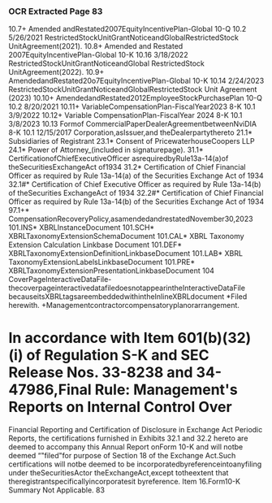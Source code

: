 ### OCR Extracted Page 83

10.7+
Amended andRestated2007EquityIncentivePlan-Global
10-Q
10.2
5/26/2021
RestrictedStockUnitGrantNoticeandGlobalRestrictedStock
UnitAgreement(2021).
10.8+
Amended and Restated 2007EquityIncentivePlan-Global
10-K
10.16
3/18/2022
RestrictedStockUnitGrantNoticeandGlobal RestrictedStock
UnitAgreement(2022).
10.9+
AmendedandRestated20o7EquityIncentivePlan-Global
10-K
10.14
2/24/2023
RestrictedStockUnitGrantNoticeandGlobalRestrictedStock
Unit Agreement (2023)
10.10+
AmendedandRestated2012EmployeeStockPurchasePlan
10-Q
10.2
8/20/2021
10.11+
VariableCompensationPlan-FiscalYear2023
8-K
10.1
3/9/2022
10.12+
Variable CompensationPlan-FiscalYear 2024
8-K
10.1
3/8/2023
10.13
Formof CommercialPaperDealerAgreementbetweenNviDIA
8-K
10.1
12/15/2017
Corporation,asIssuer,and theDealerpartythereto
21.1*
Subsidiaries of Registrant
23.1*
Consent of PricewaterhouseCoopers LLP
24.1*
Power of Attorney_(included in signaturepage).
31.1*
CertificationofChiefExecutiveOfficer asrequiredbyRule13a-14(a)of theSecuritiesExchangeAct of1934
31.2*
Certification of Chief Financial Officer as required by Rule 13a-14(a) of the Securities Exchange Act of 1934
32.1#*
Certification of Chief Executive Officer as required by Rule 13a-14(b) of theSecurities ExchangeAct of 1934
32.2#*
Certification of Chief Financial Officer as required by Rule 13a-14(b) of the Securities Exchange Act of 1934
97.1+*
CompensationRecoveryPolicy,asamendedandrestatedNovember30,2023
101.INS*
XBRLInstanceDocument
101.SCH*
XBRLTaxonomyExtensionSchemaDocument
101.CAL*
XBRL Taxonomy Extension Calculation Linkbase Document
101.DEF*
XBRLTaxonomyExtensionDefinitionLinkbaseDocument
101.LAB*
XBRL TaxonomyExtensionLabelsLinkbaseDocument
101.PRE*
XBRLTaxonomyExtensionPresentationLinkbaseDocument
104
CoverPageInteractiveDataFile-thecoverpageinteractivedatafiledoesnotappearintheInteractiveDataFile
becauseitsXBRLtagsareembeddedwithintheInlineXBRLdocument
*Filed herewith.
+Managementcontractorcompensatoryplanorarrangement.
# In accordance with Item 601(b)(32)(i) of Regulation S-K and SEC Release Nos. 33-8238 and 34-47986,Final Rule: Management's Reports on Internal Control Over
Financial Reporting and Certification of Disclosure in Exchange Act Periodic Reports, the certifications furnished in Exhibits 32.1 and 32.2 hereto are deemed to
accompany this Annual Report onForm 10-K and will notbe deemed “"filed"for purpose of Section 18 of the Exchange Act.Such certifications will notbe deemed to be
incorporatedbyreferenceintoanyfiling under theSecuritiesActor theExchangeAct,except totheextent that theregistrantspecificallyincorporatesit byreference.
Item 16.Form10-K Summary
Not Applicable.
83